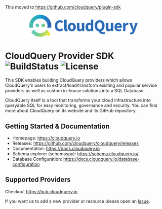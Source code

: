 This moved to https://github.com/cloudquery/plugin-sdk

<p align="center">
<a href="https://cloudquery.io">
<img alt="cloudquery logo" width=75% src="https://github.com/cloudquery/cloudquery/raw/main/docs/images/logo.png" />
</a>
</p>


CloudQuery Provider SDK ![BuildStatus](https://img.shields.io/github/workflow/status/cloudquery/cq-provider-sdk/UnitTest?style=flat-square) ![License](https://img.shields.io/github/license/cloudquery/cloudquery?style=flat-square)
=======================

This SDK enables building CloudQuery providers which allows CloudQuery's users to extract/load/transform existing and popular service providers as well as custom in-house solutions into a SQL Database.

CloudQuery itself is a tool that transforms your cloud infrastructure into queryable SQL for easy monitoring, governance and security. You can find more about CloudQuery on its website and its GitHub repository.


## Getting Started & Documentation

* Homepage: https://cloudquery.io
* Releases: https://github.com/cloudquery/cloudquery/releases
* Documentation: https://docs.cloudquery.io
* Schema explorer (schemaspy): https://schema.cloudquery.io/
* Database Configuration: https://docs.cloudquery.io/database-configuration

## Supported Providers

Checkout https://hub.cloudquery.io

If you want us to add a new provider or resource please open an [Issue](https://github.com/cloudquery/cloudquery/issues).
